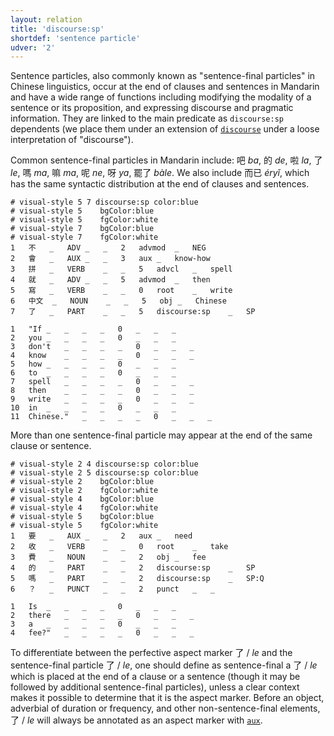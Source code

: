 ```yaml
---
layout: relation
title: 'discourse:sp'
shortdef: 'sentence particle'
udver: '2'
---
```


Sentence particles, also commonly known as "sentence-final particles" in Chinese linguistics, occur at the end of clauses and sentences in Mandarin and have a wide range of functions including modifying the modality of a sentence or its proposition, and expressing discourse and pragmatic information. They are linked to the main predicate as `discourse:sp` dependents (we place them under an extension of [`discourse`]() under a loose interpretation of "discourse").

Common sentence-final particles in Mandarin include: 吧 _ba_, 的 _de_, 啦 _la_, 了 _le_, 嗎 _ma_, 嘛 _ma_, 呢 _ne_, 呀 _ya_, 罷了 _bàle_. We also include 而已 _éryǐ_, which has the same syntactic distribution at the end of clauses and sentences.

~~~ conllu
# visual-style 5 7 discourse:sp	color:blue
# visual-style 5	bgColor:blue
# visual-style 5	fgColor:white
# visual-style 7	bgColor:blue
# visual-style 7	fgColor:white
1	不	_	ADV	_	_	2	advmod	_	NEG
2	會	_	AUX	_	_	3	aux	_	know-how
3	拼	_	VERB	_	_	5	advcl	_	spell
4	就	_	ADV	_	_	5	advmod	_	then
5	寫	_	VERB	_	_	0	root	_	write
6	中文	_	NOUN	_	_	5	obj	_	Chinese
7	了	_	PART	_	_	5	discourse:sp	_	SP

1	"If	_	_	_	_	0	_	_	_
2	you	_	_	_	_	0	_	_	_
3	don't	_	_	_	_	0	_	_	_
4	know	_	_	_	_	0	_	_	_
5	how	_	_	_	_	0	_	_	_
6	to	_	_	_	_	0	_	_	_
7	spell	_	_	_	_	0	_	_	_
8	then	_	_	_	_	0	_	_	_
9	write	_	_	_	_	0	_	_	_
10	in	_	_	_	_	0	_	_	_
11	Chinese."	_	_	_	_	0	_	_	_

~~~

More than one sentence-final particle may appear at the end of the same clause or sentence.

~~~ conllu
# visual-style 2 4 discourse:sp	color:blue
# visual-style 2 5 discourse:sp	color:blue
# visual-style 2	bgColor:blue
# visual-style 2	fgColor:white
# visual-style 4	bgColor:blue
# visual-style 4	fgColor:white
# visual-style 5	bgColor:blue
# visual-style 5	fgColor:white
1	要	_	AUX	_	_	2	aux	_	need
2	收	_	VERB	_	_	0	root	_	take
3	費	_	NOUN	_	_	2	obj	_	fee
4	的	_	PART	_	_	2	discourse:sp	_	SP
5	嗎	_	PART	_	_	2	discourse:sp	_	SP:Q
6	？	_	PUNCT	_	_	2	punct	_	_

1	Is	_	_	_	_	0	_	_	_
2	there	_	_	_	_	0	_	_	_
3	a	_	_	_	_	0	_	_	_
4	fee?"	_	_	_	_	0	_	_	_

~~~

To differentiate between the perfective aspect marker 了 / _le_ and the sentence-final particle 了 / _le_, one should define as sentence-final a 了 / _le_ which is placed at the end of a clause or a sentence (though it may be followed by additional sentence-final particles), unless a clear context makes it possible to determine that it is the aspect marker. Before an object, adverbial of duration or frequency, and other non-sentence-final elements, 了 / _le_ will always be annotated as an aspect marker with [`aux`]().
